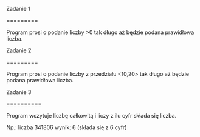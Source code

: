 ﻿Zadanie 1

\=========

Program prosi o podanie liczby >0 tak długo aż będzie podana prawidłowa liczba.


Zadanie 2

\=========

Program prosi o podanie liczby z przedziału <10,20> tak długo aż będzie podana prawidłowa liczba.

Zadanie 3

\==========

Program wczytuje liczbę całkowitą i liczy z ilu cyfr składa się liczba.

Np.:  liczba 341806   wynik:  6  (składa się z 6 cyfr)


